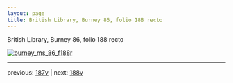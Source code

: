 ```yaml
---
layout: page
title: British Library, Burney 86, folio 188 recto
---
```


British Library, Burney 86, folio 188 recto

[![burney_ms_86_f188r](http://www.homermultitext.org/iipsrv?IIIF=/project/homer/pyramidal/deepzoom/bl/burney86imgs/v1/burney_ms_86_f188r.tif/full/800,/0/default.jpg)](http://www.homermultitext.org/ict2/?urn=urn:cite2:bl:burney86imgs.v1:burney_ms_86_f188r) 

---

previous:  [187v](../187v/) | next: [188v](../188v/)